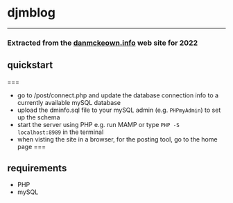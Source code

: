  # djmblog

 ---

### Extracted from the [danmckeown.info](https://danmckeown.info) web site for 2022

## quickstart

===
- go to /post/connect.php and update the database connection info to a currently available mySQL database
- upload the dminfo.sql file to your mySQL admin (e.g. `PHPmyAdmin`) to set up the schema
- start the server using PHP e.g. run MAMP or type `PHP -S localhost:8989` in the terminal
- when visting the site in a browser, for the posting tool, go to the home page
===

## requirements
- PHP
- mySQL
